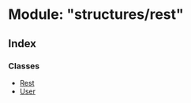 # Module: "structures/rest"

## Index

### Classes

* [Rest](../classes/_structures_rest_.rest.md)
* [User](../classes/_structures_rest_.user.md)
